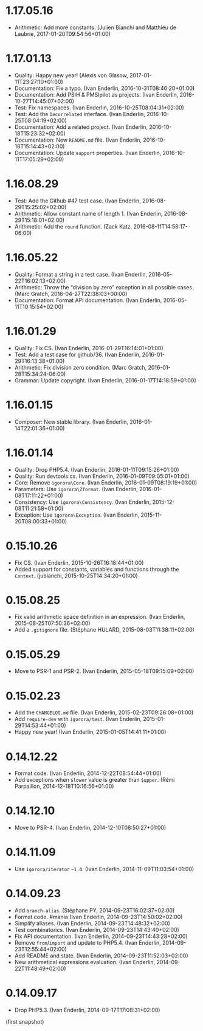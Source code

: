 # 1.17.05.16

  * Arithmetic: Add more constants. (Julien Bianchi and Matthieu de Laubrie, 2017-01-20T09:54:56+01:00)

# 1.17.01.13

  * Quality: Happy new year! (Alexis von Glasow, 2017-01-11T23:27:10+01:00)
  * Documentation: Fix a typo. (Ivan Enderlin, 2016-10-31T08:46:20+01:00)
  * Documentation: Add PSIH & PMSIpilot as projects. (Ivan Enderlin, 2016-10-27T14:45:07+02:00)
  * Test: Fix namespaces. (Ivan Enderlin, 2016-10-25T08:04:31+02:00)
  * Test: Add the `Decorrelated` interface. (Ivan Enderlin, 2016-10-25T08:04:19+02:00)
  * Documentation: Add a related project. (Ivan Enderlin, 2016-10-18T15:23:32+02:00)
  * Documentation: New `README.md` file. (Ivan Enderlin, 2016-10-18T15:14:43+02:00)
  * Documentation: Update `support` properties. (Ivan Enderlin, 2016-10-11T17:05:29+02:00)

# 1.16.08.29

  * Test: Add the Github #47 test case. (Ivan Enderlin, 2016-08-29T15:25:02+02:00)
  * Arithmetic: Allow constant name of length 1. (Ivan Enderlin, 2016-08-29T15:18:01+02:00)
  * Arithmetic: Add the `round` function. (Zack Katz, 2016-08-11T14:58:17-06:00)

# 1.16.05.22

  * Quality: Format a string in a test case. (Ivan Enderlin, 2016-05-22T16:02:13+02:00)
  * Arithmetic: Throw the “division by zero” exception in all possible cases. (Marc Gratch, 2016-04-27T22:38:03+00:00)
  * Documentation: Format API documentation. (Ivan Enderlin, 2016-05-11T10:15:54+02:00)

# 1.16.01.29

  * Quality: Fix CS. (Ivan Enderlin, 2016-01-29T16:14:01+01:00)
  * Test: Add a test case for github/36. (Ivan Enderlin, 2016-01-29T16:13:38+01:00)
  * Arithmetic: Fix division zero condition. (Marc Gratch, 2016-01-28T15:34:24-06:00)
  * Grammar: Update copyright. (Ivan Enderlin, 2016-01-17T14:18:59+01:00)

# 1.16.01.15

  * Composer: New stable library. (Ivan Enderlin, 2016-01-14T22:01:36+01:00)

# 1.16.01.14

  * Quality: Drop PHP5.4. (Ivan Enderlin, 2016-01-11T09:15:26+01:00)
  * Quality: Run devtools:cs. (Ivan Enderlin, 2016-01-09T09:05:01+01:00)
  * Core: Remove `igorora\Core`. (Ivan Enderlin, 2016-01-09T08:19:19+01:00)
  * Parameters: Use `igorora\Zformat`. (Ivan Enderlin, 2016-01-08T17:11:22+01:00)
  * Consistency: Use `igorora\Consistency`. (Ivan Enderlin, 2015-12-08T11:21:58+01:00)
  * Exception: Use `igorora\Exception`. (Ivan Enderlin, 2015-11-20T08:00:33+01:00)

# 0.15.10.26

  * Fix CS. (Ivan Enderlin, 2015-10-26T16:18:44+01:00)
  * Added support for constants, variables and functions through the `Context`. (jubianchi, 2015-10-25T14:34:20+01:00)

# 0.15.08.25

  * Fix valid arithmetic space definition in an expression. (Ivan Enderlin, 2015-08-25T07:50:36+02:00)
  * Add a `.gitignore` file. (Stéphane HULARD, 2015-08-03T11:38:11+02:00)

# 0.15.05.29

  * Move to PSR-1 and PSR-2. (Ivan Enderlin, 2015-05-18T09:15:09+02:00)

# 0.15.02.23

  * Add the `CHANGELOG.md` file. (Ivan Enderlin, 2015-02-23T09:26:08+01:00)
  * Add `require-dev` with `igorora/test`. (Ivan Enderlin, 2015-01-29T14:53:44+01:00)
  * Happy new year! (Ivan Enderlin, 2015-01-05T14:41:11+01:00)

# 0.14.12.22

  * Format code. (Ivan Enderlin, 2014-12-22T08:54:44+01:00)
  * Add exceptions when `$lower` value is greater than `$upper`. (Rémi Parpaillon, 2014-12-18T10:16:56+01:00)

# 0.14.12.10

  * Move to PSR-4. (Ivan Enderlin, 2014-12-10T08:50:27+01:00)

# 0.14.11.09

  * Use `igorora/iterator` `~1.0`. (Ivan Enderlin, 2014-11-09T11:03:54+01:00)

# 0.14.09.23

  * Add `branch-alias`. (Stéphane PY, 2014-09-23T16:02:37+02:00)
  * Format code. #mania (Ivan Enderlin, 2014-09-23T14:50:02+02:00)
  * Simplify aliases. (Ivan Enderlin, 2014-09-23T14:48:32+02:00)
  * Test combinatorics. (Ivan Enderlin, 2014-09-23T14:43:40+02:00)
  * Fix API documentation. (Ivan Enderlin, 2014-09-23T14:43:28+02:00)
  * Remove `from`/`import` and update to PHP5.4. (Ivan Enderlin, 2014-09-23T12:55:44+02:00)
  * Add README and state. (Ivan Enderlin, 2014-09-23T11:52:03+02:00)
  * New arithmetical expressions evaluation. (Ivan Enderlin, 2014-09-22T11:48:49+02:00)

# 0.14.09.17

  * Drop PHP5.3. (Ivan Enderlin, 2014-09-17T17:08:31+02:00)

(first snapshot)

